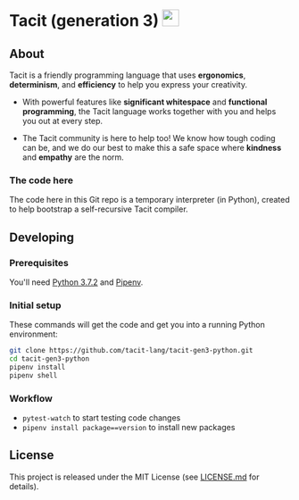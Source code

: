 # Tacit (generation 3) <a href="https://tacit-lang.github.io/"><img width="30" height="30" src="art/favicon.svg?raw=true"/></a>

## About

Tacit is a friendly programming language that uses **ergonomics**, **determinism**, and **efficiency** to help you express your creativity.

- With powerful features like **significant whitespace** and **functional programming**, the Tacit language works together with you and helps you out at every step.

- The Tacit community is here to help too! We know how tough coding can be, and we do our best to make this a safe space where **kindness** and **empathy** are the norm.

### The code here

The code here in this Git repo is a temporary interpreter (in Python), created to help bootstrap a self-recursive Tacit compiler.

## Developing

### Prerequisites

You'll need [Python 3.7.2](https://www.python.org/downloads/release/python-372/) and [Pipenv](https://pipenv.readthedocs.io/en/latest/).

### Initial setup

These commands will get the code and get you into a running Python environment:

```bash
git clone https://github.com/tacit-lang/tacit-gen3-python.git
cd tacit-gen3-python
pipenv install
pipenv shell
```

### Workflow

- `pytest-watch` to start testing code changes
- `pipenv install package==version` to install new packages

## License

This project is released under the MIT License (see [LICENSE.md](LICENSE.md) for details).
